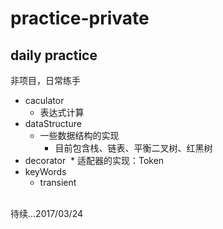 # practice-private
## daily practice<br>
非项目，日常练手<br>
* caculator
  * 表达式计算
* dataStructure
  * 一些数据结构的实现
    * 目前包含栈、链表、平衡二叉树、红黑树
* decorator
  * 适配器的实现：Token
* keyWords
  * transient
<br>
待续...2017/03/24
